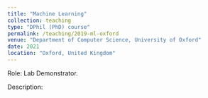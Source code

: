 ```yaml
---
title: "Machine Learning"
collection: teaching
type: "DPhil (PhD) course"
permalink: /teaching/2019-ml-oxford
venue: "Department of Computer Science, University of Oxford"
date: 2021
location: "Oxford, United Kingdom"
---
```


Role: Lab Demonstrator.

Description: 
